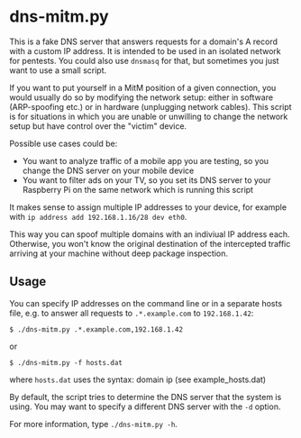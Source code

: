 dns-mitm.py
===========

This is a fake DNS server that answers requests for a domain's A record with
a custom IP address. It is intended to be used in an isolated network for
pentests. You could also use `dnsmasq` for that, but sometimes you just want
to use a small script.

If you want to put yourself in a MitM position of a given connection, you
would usually do so by modifying the network setup: either in software
(ARP-spoofing etc.) or in hardware (unplugging network cables). This script
is for situations in which you are unable or unwilling to change the network
setup but have control over the "victim" device.

Possible use cases could be:
 * You want to analyze traffic of a mobile app you are testing, so you
 change the DNS server on your mobile device
 * You want to filter ads on your TV, so you set its DNS server to your
 Raspberry Pi on the same network which is running this script

It makes sense to assign multiple IP addresses to your device, for example
with `ip address add 192.168.1.16/28 dev eth0`.

This way you can spoof multiple domains with an indiviual IP address each.
Otherwise, you won't know the original destination of the intercepted
traffic arriving at your machine without deep package inspection.

Usage
-----

You can specify IP addresses on the command line or in a separate hosts
file, e.g. to answer all requests to `.*.example.com` to `192.168.1.42`:

    $ ./dns-mitm.py .*.example.com,192.168.1.42

or

    $ ./dns-mitm.py -f hosts.dat

where `hosts.dat` uses the syntax: domain ip (see example_hosts.dat)


By default, the script tries to determine the DNS server that the system is
using. You may want to specify a different DNS server with the `-d` option.

For more information, type `./dns-mitm.py -h`.
